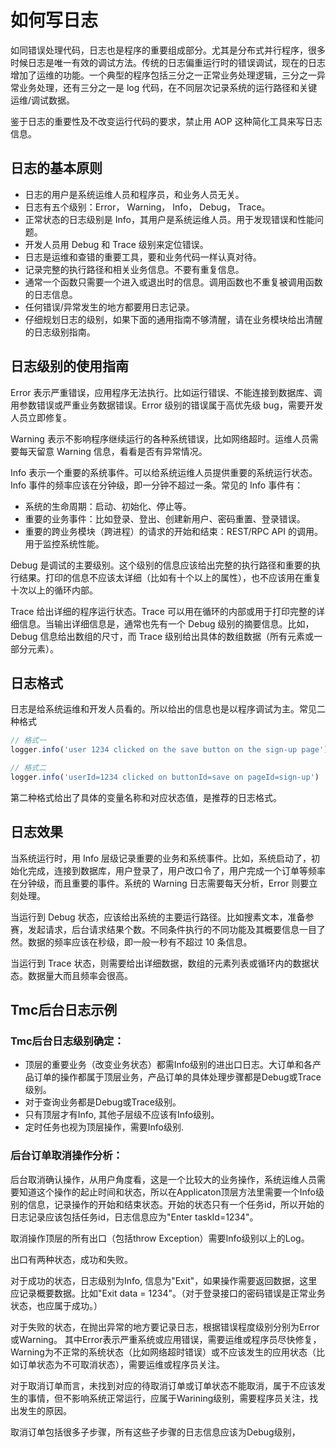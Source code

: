 # 如何写日志

如同错误处理代码，日志也是程序的重要组成部分。尤其是分布式并行程序，很多时候日志是唯一有效的调试方法。传统的日志偏重运行时的错误调试，现在的日志增加了运维的功能。一个典型的程序包括三分之一正常业务处理逻辑，三分之一异常业务处理，还有三分之一是 log 代码，在不同层次记录系统的运行路径和关键运维/调试数据。

鉴于日志的重要性及不改变运行代码的要求，禁止用 AOP 这种简化工具来写日志信息。

## 日志的基本原则

- 日志的用户是系统运维人员和程序员，和业务人员无关。
- 日志有五个级别：Error， Warning， Info， Debug， Trace。
- 正常状态的日志级别是 Info，其用户是系统运维人员。用于发现错误和性能问题。
- 开发人员用 Debug 和 Trace 级别来定位错误。
- 日志是运维和查错的重要工具，要和业务代码一样认真对待。
- 记录完整的执行路径和相关业务信息。不要有重复信息。
- 通常一个函数只需要一个进入或退出时的信息。调用函数也不重复被调用函数的日志信息。
- 任何错误/异常发生的地方都要用日志记录。
- 仔细规划日志的级别，如果下面的通用指南不够清醒，请在业务模块给出清醒的日志级别指南。

## 日志级别的使用指南

Error 表示严重错误，应用程序无法执行。比如运行错误、不能连接到数据库、调用参数错误或严重业务数据错误。Error 级别的错误属于高优先级 bug，需要开发人员立即修复。

Warning 表示不影响程序继续运行的各种系统错误，比如网络超时。运维人员需要每天留意 Warning 信息，看看是否有异常情况。

Info 表示一个重要的系统事件。可以给系统运维人员提供重要的系统运行状态。Info 事件的频率应该在分钟级，即一分钟不超过一条。常见的 Info 事件有：

- 系统的生命周期：启动、初始化、停止等。
- 重要的业务事件：比如登录、登出、创建新用户、密码重置、登录错误。
- 重要的跨业务模块（跨进程）的请求的开始和结束：REST/RPC API 的调用。用于监控系统性能。

Debug 是调试的主要级别。这个级别的信息应该给出完整的执行路径和重要的执行结果。打印的信息不应该太详细（比如有十个以上的属性），也不应该用在重复十次以上的循环内部。

Trace 给出详细的程序运行状态。Trace 可以用在循环的内部或用于打印完整的详细信息。当输出详细信息是，通常也先有一个 Debug 级别的摘要信息。比如，Debug 信息给出数组的尺寸，而 Trace 级别给出具体的数组数据（所有元素或一部分元素）。

## 日志格式

日志是给系统运维和开发人员看的。所以给出的信息也是以程序调试为主。常见二种格式

```js
// 格式一
logger.info('user 1234 clicked on the save button on the sign-up page')

// 格式二
logger.info('userId=1234 clicked on buttonId=save on pageId=sign-up')
```

第二种格式给出了具体的变量名称和对应状态值，是推荐的日志格式。

## 日志效果

当系统运行时，用 Info 层级记录重要的业务和系统事件。比如，系统启动了，初始化完成，连接到数据库，用户登录了，用户改口令了，用户完成一个订单等频率在分钟级，而且重要的事件。系统的 Warning 日志需要每天分析，Error 则要立刻处理。

当运行到 Debug 状态，应该给出系统的主要运行路径。比如搜素文本，准备参赛，发起请求，后台请求结果个数。不同条件执行的不同功能及其概要信息一目了然。数据的频率应该在秒级，即一般一秒有不超过 10 条信息。

当运行到 Trace 状态，则需要给出详细数据，数组的元素列表或循环内的数据状态。数据量大而且频率会很高。

## Tmc后台日志示例

### Tmc后台日志级别确定：

- 顶层的重要业务（改变业务状态）都需Info级别的进出口日志。大订单和各产品订单的操作都属于顶层业务，产品订单的具体处理步骤都是Debug或Trace级别。
- 对于查询业务都是Debug或Trace级别。
- 只有顶层才有Info, 其他子层级不应该有Info级别。
- 定时任务也视为顶层操作，需要Info级别.

### 后台订单取消操作分析：

后台取消确认操作，从用户角度看，这是一个比较大的业务操作，系统运维人员需要知道这个操作的起止时间和状态，所以在Applicaton顶层方法里需要一个Info级别的信息，记录操作的开始和结束状态。开始的状态只有一个任务id，所以开始的日志记录应该包括任务id，日志信息应为"Enter taskId=1234"。

取消操作顶层的所有出口（包括throw Exception）需要Info级别以上的Log。

出口有两种状态，成功和失败。

对于成功的状态，日志级别为Info, 信息为"Exit"，如果操作需要返回数据，这里应记录概要数据。比如"Exit data = 1234"。（对于登录接口的密码错误是正常业务状态，也应属于成功。）

对于失败的状态，在抛出异常的地方要记录日志，根据错误程度级别分别为Error或Warning。 其中Error表示严重系统或应用错误，需要运维或程序员尽快修复，Warning为不正常的系统状态（比如网络超时错误）或不应该发生的应用状态（比如订单状态为不可取消状态），需要运维或程序员关注。

对于取消订单而言，未找到对应的待取消订单或订单状态不能取消，属于不应该发生的事情，但不影响系统正常运行，应属于Warining级别，需要程序员关注，找出发生的原因。

取消订单包括很多子步骤，所有这些子步骤的日志信息应该为Debug级别，
